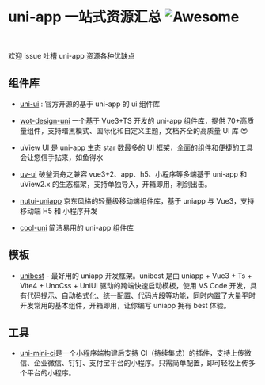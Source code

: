 # uni-app 一站式资源汇总 ![Awesome](https://cdn.rawgit.com/sindresorhus/awesome/d7305f38d29fed78fa85652e3a63e154dd8e8829/media/badge.svg)

<br />

欢迎 issue 吐槽 uni-app 资源各种优缺点

## 组件库

- [uni-ui](https://github.com/dcloudio/uni-ui) : 官方开源的基于 uni-app 的 ui 组件库
- [wot-design-uni](https://github.com/Moonofweisheng/wot-design-uni) 一个基于 Vue3+TS 开发的 uni-app 组件库，提供 70+高质量组件，支持暗黑模式、国际化和自定义主题，文档齐全的高质量 UI 库 😍
- [uView UI](https://github.com/umicro/uView) 是 uni-app 生态 star 数最多的 UI 框架，全面的组件和便捷的工具会让您信手拈来，如鱼得水
- [uv-ui](https://github.com/climblee/uv-ui) 破釜沉舟之兼容 vue3+2、app、h5、小程序等多端基于 uni-app 和 uView2.x 的生态框架，支持单独导入，开箱即用，利剑出击。
- [nutui-uniapp](https://github.com/nutui-uniapp/nutui-uniapp) 京东风格的轻量级移动端组件库，基于 uniapp 与 Vue3，支持移动端 H5 和 小程序开发

- [cool-uni](https://github.com/cool-team-official/cool-uni) 简洁易用的 uni-app 组件库

## 模板

- [unibest](https://github.com/codercup/unibest) - 最好用的 uniapp 开发框架。unibest 是由 uniapp + Vue3 + Ts + Vite4 + UnoCss + UniUI 驱动的跨端快速启动模板，使用 VS Code 开发，具有代码提示、自动格式化、统一配置、代码片段等功能，同时内置了大量平时开发常用的基本组件，开箱即用，让你编写 uniapp 拥有 best 体验。

## 工具

- [uni-mini-ci](https://github.com/Moonofweisheng/uni-mini-ci)是一个小程序端构建后支持 CI（持续集成）的插件，支持上传微信、企业微信、钉钉、支付宝平台的小程序。只需简单配置，即可轻松上传多个平台的小程序。
